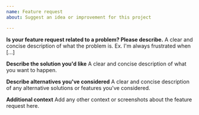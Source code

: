 ```yaml
---
name: Feature request
about: Suggest an idea or improvement for this project

---
```


<!--- 
Note: Others may have already suggested a similar feature. Please search the existing issues before creating a new one.
--->

**Is your feature request related to a problem? Please describe.**
A clear and concise description of what the problem is. Ex. I'm always frustrated when [...]

**Describe the solution you'd like**
A clear and concise description of what you want to happen.

**Describe alternatives you've considered**
A clear and concise description of any alternative solutions or features you've considered.

**Additional context**
Add any other context or screenshots about the feature request here.
